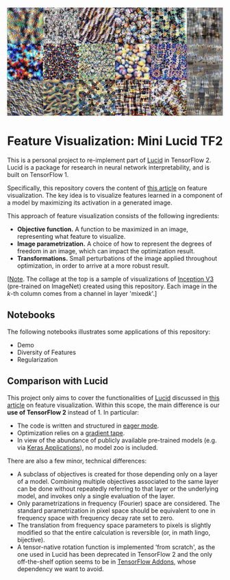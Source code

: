 ![](collage.jpg)

# Feature Visualization: Mini Lucid TF2 

This is a personal project to re-implement part of [Lucid](https://github.com/tensorflow/lucid) in TensorFlow 2. Lucid is a package for research in neural network interpretability, and is built on TensorFlow 1.

Specifically, this repository covers the content of [this article](https://distill.pub/2017/feature-visualization/) on feature visualization. The key idea is to visualize features learned in a component of a model by maximizing its activation in a generated image.

This approach of feature visualization consists of the following ingredients:

- **Objective function.**  A function to be maximized in an image, representing what feature to visualize.
- **Image parametrization.** A choice of how to represent the degrees of freedom in an image, which can impact the optimization result.
- **Transformations.** Small perturbations of the image applied throughout optimization, in order to arrive at a more robust result.

[<u>Note</u>. The collage at the top is a sample of visualizations of [Inception V3](https://arxiv.org/abs/1512.00567) (pre-trained on ImageNet) created using this repository. Each image in the *k*-th column comes from a channel in layer 'mixed*k*'.]



## Notebooks

The following notebooks illustrates some applications of this repository:

- Demo
- Diversity of Features
- Regularization



## Comparison with Lucid

This project only aims to cover the functionalities of [Lucid](https://github.com/tensorflow/lucid) discussed in [this article](https://distill.pub/2017/feature-visualization/) on feature visualization. Within this scope, the main difference is our **use of TensorFlow 2** instead of 1. In particular:

- The code is written and structured in [eager mode](https://www.tensorflow.org/guide/eager).
- Optimization relies on a [gradient tape](https://www.tensorflow.org/guide/autodiff).
- In view of the abundance of publicly available pre-trained models (e.g. via [Keras Applications](https://www.tensorflow.org/api_docs/python/tf/keras/applications)), no model zoo is included.

There are also a few minor, technical differences:

- A subclass of objectives is created for those depending only on a layer of a model. Combining multiple objectives associated to the same layer can be done without repeatedly referring to that layer or the underlying model, and invokes only a single evaluation of the layer.
- Only parametrizations in frequency (Fourier) space are considered. The standard parametrization in pixel space should be equivalent to one in frequency space with frequency decay rate set to zero.
- The translation from frequency space parameters to pixels is slightly modified so that the entire calculation is reversible (or, in math lingo, bijective).
- A tensor-native rotation function is implemented 'from scratch', as the one used in Lucid has been deprecated in TensorFlow 2 and the only off-the-shelf option seems to be in [TensorFlow Addons](https://www.tensorflow.org/addons/api_docs/python/tfa/image/rotate), whose dependency we want to avoid.

